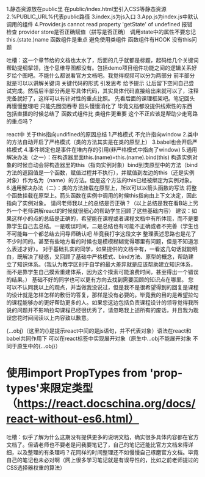 1.静态资源放在public里 在public/index.html里引入CSS等静态资源
2.%PUBLIC_URL%代表public路径
3.index.js为js入口
3.App.js为index.js中默认调用的组件
4.Provider.js cannot read property 'getState' of undefined 报错 检查 provider store是否正确赋值（拼写是否正确）
调用state中的属性不要忘记this.(state.)name
函数组件是重点 避免使用类组件 函数组件有HOOK 没有this问题

吐槽：这一个章节给的文档也太水了，后面的几乎就都是标题，起码给几个关键词帮助提纲挈领，连个思维导图都没有。包括demo项目组件功能之间的逻辑关系好歹给个图吧。不能什么都说看官方文档吧。我觉得视频可以分为两部分 前半部分就是可以以讲解关键词 关键代码的形式 引发思考 给予提示 让后留下空间自己尝试完成。然后后半部分再是写具体代码，其实具体代码直接给出来就可以了，注释完备就好了，这样可以有针对性的重点比照。
先看后面的课理框架吧。笔记回头再慢慢整理吧 只能先囫囵吞枣 回头慢慢消化了 毕竟文档都没提供线索性的东西
包括直播的时候总结了 函数式组件比 类组件更重要 这个不正应该是帮助少走弯路的重点吗？


react中 关于this指向undifined的原因总结
1.严格模式 不允许指向window
2.类中的方法自动开启了严格模式（类的方法其实是在类的原型上）
3.babel也会开启严格模式
4.事件绑定也是事件在堆内存的引用(非严格模式中指向了window)
5.通用解决办法（之一）：在构造器里面this.(name)=this.(name).bind(this) 构造实例对象的时候自动会将构造器里的this（指向实例对象）bind到类原型中的方法（bind方法的返回值是一个函数，赋值过程并不执行），并赋值到左边的this（还是实例对象）作为名为（name）的方法。但是这个方法的this已经被绑定为实例对象。
6.通用解决办法（二）：类的方法挂载在原型上，所以可以以箭头函数的写法 将整个函数挂载在原型上。箭头函数在实例中调用的时候this指向由上下文决定，因此指向了实例对象。
请问老师我以上的总结是否正确？（以上总结是我在看B站上另外一个老师讲解react的时候就很细心的帮助学生回顾了这些基础内容）
建议：如果这样小的点的总结是正确的，希望能在课程或者课程文档中有所体现，而不是要靠学生自己去总结。一是耽误时间，二是总结也有可能不正确或者不完善（学生也不可能每一个都总结去问导师确认吧 毕竟我打字这段文字 整理表述思路也是花了不少时间的。甚至有些地方看的时候也是模模糊糊觉得哪里有问题，但是不知道怎么表述才好）。
对于基础扎实的同学，如果提供的文档中有，一看这几句话就能明白，既解决了疑惑，又回顾了基础中严格模式、bind方法、原型的概念，帮助建立了知识体系。（我认为教学区别于自学的最大差异就是应该帮助建立知识体系，而不是靠学生自己摸索重建体系，因为这个摸索可能浪费时间，甚至得出一个错误的结果。）
基础不好的同学也可以更有方向去找到需要回顾的知识点在哪里。
您可以不认同我以上的观点，并当做我没说过，但是我不是很希望得到的回复是课程的设计就是怎样怎样的敷衍的答复，那样是没有必要的。毕竟我的目的是希望拉勾的课程能够办的更好帮助更多的人。如果您这边包括负责课程设计的领导觉得我所说的问题并不影响拉勾课程已经很优秀了，请忽略我上述所有的废话，并且我为耽误您花时间阅读以上内容致以歉意。

{...obj}（这里的{}是提示react中间的是js语句，并不代表对象）语法在react和babel共同作用下 可以在react标签中实现展开对象（原生中...obj不能展开对象 不同于原生中的{...obj}）


使用import PropTypes from 'prop-types'来限定类型（https://react.docschina.org/docs/react-without-es6.html）
=====
吐槽：似乎了解为什么这期没有提供更多的说明文档，确实很多具体内容都在官方文档了。但请老师也不要老是问我要笔记了，自己的笔记还能比官方文档来得详细，以及整理的有条理吗？花同样的时间整理还不如慢慢自己琢磨官方文档。毕竟自己的笔记也未必对啊（网上很多学习笔记就是有误导性的，比如之前老师提过的CSS选择器权重的算法）
